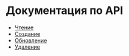 # Документация по API
* [Чтение](Read.md)
* [Создание](Create.md)
* [Обновление](Update.md)
* [Удаление](Delete.md)
